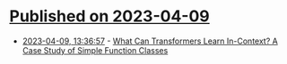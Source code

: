 # [Published on 2023-04-09](index.md)

* [2023-04-09, 13:36:57](https://lobste.rs/s/hweb4o/what_can_transformers_learn_context_case) - [What Can Transformers Learn In-Context? A Case Study of Simple Function Classes](https://proceedings.neurips.cc/paper_files/paper/2022/file/c529dba08a146ea8d6cf715ae8930cbe-Paper-Conference.pdf)
